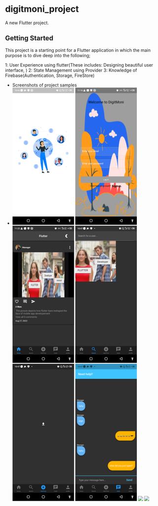 # digitmoni_project

A new Flutter project.

## Getting Started

This project is a starting point for a Flutter application in which the main purpose is to dive deep into the following;

1: User Experience using flutter(These includes: Designing beautiful user interface, )
2: State Management using Provider
3: Knowledge of Firebase(Authentication, Storage, FireStore)


- Screenshots of project samples
- <img src="screenshots/Screenshot1.png" width= "200">          <img src="screenshots/Screenshot2.png" width= "200">       <img src="screenshots/Screenshot8.png" width= "200">
   <img src="screenshots/Screenshot4.png" width= "200">        <img src="screenshots/Screenshot3.png" width= "200">
   <img src="screenshots/Screenshot7.png" width= "200">    <img src="screenshots/Screenshot5.png" width= "200">
   <img src="screenshots/Screenshot6.png" width= "200">
